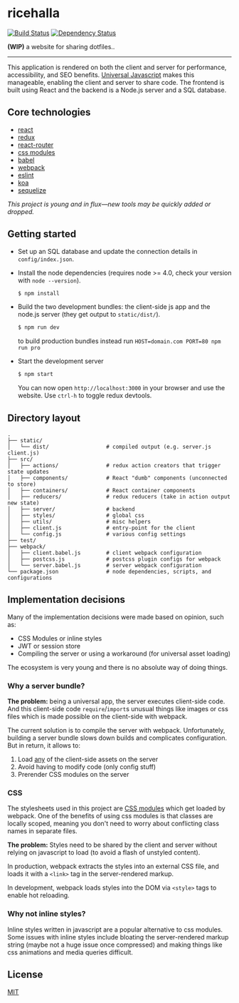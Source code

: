 # ricehalla

[![Build Status](https://travis-ci.org/sinapinto/ricehalla.svg?branch=master)](https://travis-ci.org/sinapinto/ricehalla)
[![Dependency Status](https://david-dm.org/sinapinto/ricehalla.svg)](https://david-dm.org/sinapinto/ricehalla)

**(WIP)** a website for sharing dotfiles..

---

This application is rendered on both the client and server for performance,
accessibility, and SEO benefits. [Universal
Javascript](https://medium.com/@mjackson/universal-javascript-4761051b7ae9#.kexqan3d7)
makes this manageable, enabling the client and server to share code. The
frontend is built using React and the backend is a Node.js server and a SQL
database.

## Core technologies

* [react](https://facebook.github.io/react/)
* [redux](https://github.com/reactjs/redux)
* [react-router](https://github.com/reactjs/react-router)
* [css modules](https://github.com/css-modules/css-modules)
* [babel](https://babeljs.io/)
* [webpack](https://webpack.github.io/)
* [eslint](http://eslint.org/)
* [koa](http://koajs.com/)
* [sequelize](http://docs.sequelizejs.com/en/latest/)

*This project is young and in flux—new tools may be quickly added or dropped.*

## Getting started

- Set up an SQL database and update the connection details in `config/index.json`.

- Install the node dependencies (requires node >= 4.0, check your version with
  `node --version`).

  ```sh
  $ npm install
  ```

- Build the two development bundles: the client-side js app and the node.js
  server (they get output to `static/dist/`).

  ```sh
  $ npm run dev
  ```

  to build production bundles instead run `HOST=domain.com PORT=80 npm run pro`

- Start the development server

  ```sh
  $ npm start
  ```

  You can now open `http://localhost:3000` in your browser and use the website.
  Use `ctrl-h` to toggle redux devtools.

## Directory layout

```
.
├── static/
│   └── dist/                  # compiled output (e.g. server.js client.js)
├── src/
│   ├── actions/               # redux action creators that trigger state updates
│   ├── components/            # React "dumb" components (unconnected to store)
│   ├── containers/            # React container components
│   ├── reducers/              # redux reducers (take in action output new state)
│   ├── server/                # backend
│   ├── styles/                # global css
│   ├── utils/                 # misc helpers
│   ├── client.js              # entry-point for the client
│   └── config.js              # various config settings
├── test/
├── webpack/
│   ├── client.babel.js        # client webpack configuration
│   ├── postcss.js             # postcss plugin configs for webpack
│   └── server.babel.js        # server webpack configuration
└── package.json               # node dependencies, scripts, and configurations
```

## Implementation decisions

Many of the implementation decisions were made based on opinion, such as:

* CSS Modules or inline styles
* JWT or session store
* Compiling the server or using a workaround (for universal asset loading)

The ecosystem is very young and there is no absolute way of doing things.

### Why a server bundle?

**The problem:** being a universal app, the server executes client-side code.
And this client-side code `require`/`import`s unusual things like images or css
files which is made possible on the client-side with webpack.

The current solution is to compile the server with webpack. Unfortunately,
building a server bundle slows down builds and complicates configuration. But in
return, it allows to:

1. Load [any](https://webpack.github.io/docs/list-of-loaders.html) of the
   client-side assets on the server
2. Avoid having to modify code (only config stuff)
3. Prerender CSS modules on the server

### CSS

The stylesheets used in this project are [CSS
modules](https://github.com/css-modules/css-modules) which get loaded by
webpack. One of the benefits of using css modules is that classes are locally
scoped, meaning you don't need to worry about conflicting class names in
separate files.

**The problem:** Styles need to be shared by the client and server without
relying on javascript to load (to avoid a flash of unstyled content).

In production, webpack extracts the styles into an external CSS file, and loads
it with a `<link>` tag in the server-rendered markup.

In development, webpack loads styles into the DOM via `<style>` tags to enable
hot reloading.

### Why not inline styles?

Inline styles written in javascript are a popular alternative to css modules.
Some issues with inline styles include bloating the server-rendered markup
string (maybe not a huge issue once compressed) and making things like css
animations and media queries difficult.

## License

[MIT](./LICENSE)
